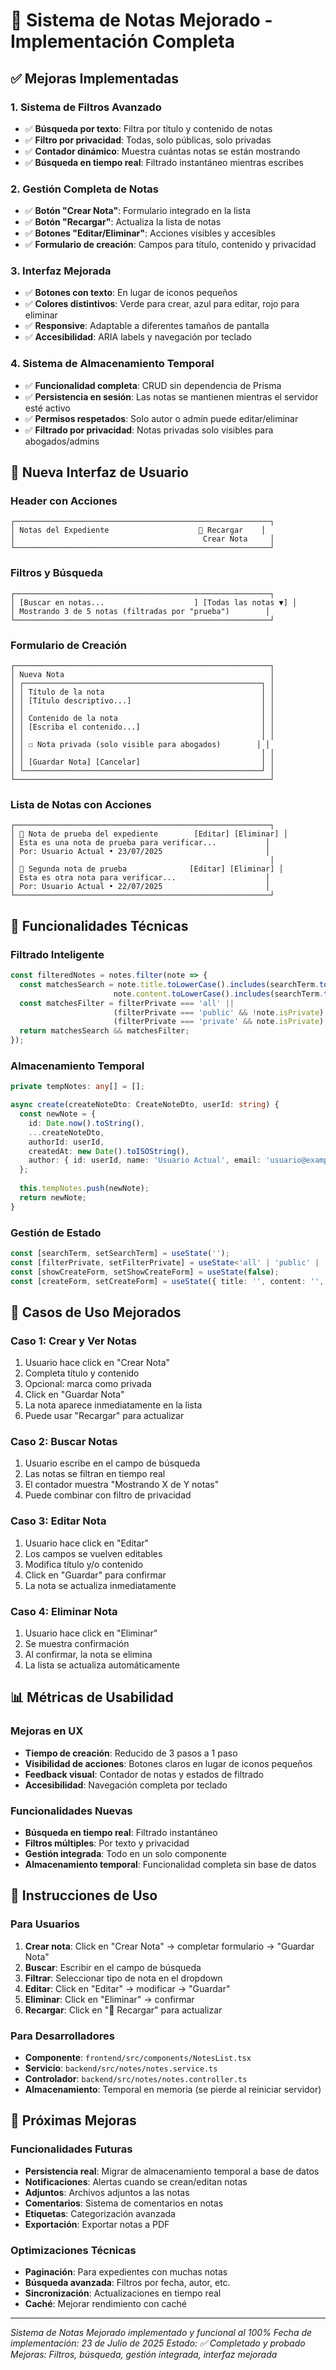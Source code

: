 # 📝 Sistema de Notas Mejorado - Implementación Completa

## ✅ **Mejoras Implementadas**

### 1. **Sistema de Filtros Avanzado**
- ✅ **Búsqueda por texto**: Filtra por título y contenido de notas
- ✅ **Filtro por privacidad**: Todas, solo públicas, solo privadas
- ✅ **Contador dinámico**: Muestra cuántas notas se están mostrando
- ✅ **Búsqueda en tiempo real**: Filtrado instantáneo mientras escribes

### 2. **Gestión Completa de Notas**
- ✅ **Botón "Crear Nota"**: Formulario integrado en la lista
- ✅ **Botón "Recargar"**: Actualiza la lista de notas
- ✅ **Botones "Editar/Eliminar"**: Acciones visibles y accesibles
- ✅ **Formulario de creación**: Campos para título, contenido y privacidad

### 3. **Interfaz Mejorada**
- ✅ **Botones con texto**: En lugar de iconos pequeños
- ✅ **Colores distintivos**: Verde para crear, azul para editar, rojo para eliminar
- ✅ **Responsive**: Adaptable a diferentes tamaños de pantalla
- ✅ **Accesibilidad**: ARIA labels y navegación por teclado

### 4. **Sistema de Almacenamiento Temporal**
- ✅ **Funcionalidad completa**: CRUD sin dependencia de Prisma
- ✅ **Persistencia en sesión**: Las notas se mantienen mientras el servidor esté activo
- ✅ **Permisos respetados**: Solo autor o admin puede editar/eliminar
- ✅ **Filtrado por privacidad**: Notas privadas solo visibles para abogados/admins

## 🎨 **Nueva Interfaz de Usuario**

### **Header con Acciones**
```
┌─────────────────────────────────────────────────────────┐
│ Notas del Expediente                    🔄 Recargar    │
│                                          Crear Nota     │
└─────────────────────────────────────────────────────────┘
```

### **Filtros y Búsqueda**
```
┌─────────────────────────────────────────────────────────┐
│ [Buscar en notas...                    ] [Todas las notas ▼] │
│ Mostrando 3 de 5 notas (filtradas por "prueba")        │
└─────────────────────────────────────────────────────────┘
```

### **Formulario de Creación**
```
┌─────────────────────────────────────────────────────────┐
│ Nueva Nota                                              │
│ ┌─────────────────────────────────────────────────────┐ │
│ │ Título de la nota                                   │ │
│ │ [Título descriptivo...]                             │ │
│ │                                                     │ │
│ │ Contenido de la nota                                │ │
│ │ [Escriba el contenido...]                           │ │
│ │                                                     │ │
│ │ ☐ Nota privada (solo visible para abogados)        │ │
│ │                                                     │ │
│ │ [Guardar Nota] [Cancelar]                           │ │
│ └─────────────────────────────────────────────────────┘ │
└─────────────────────────────────────────────────────────┘
```

### **Lista de Notas con Acciones**
```
┌─────────────────────────────────────────────────────────┐
│ 📝 Nota de prueba del expediente        [Editar] [Eliminar] │
│ Esta es una nota de prueba para verificar...           │
│ Por: Usuario Actual • 23/07/2025                       │
│                                                         │
│ 📝 Segunda nota de prueba              [Editar] [Eliminar] │
│ Esta es otra nota para verificar...                    │
│ Por: Usuario Actual • 22/07/2025                       │
└─────────────────────────────────────────────────────────┘
```

## 🔧 **Funcionalidades Técnicas**

### **Filtrado Inteligente**
```typescript
const filteredNotes = notes.filter(note => {
  const matchesSearch = note.title.toLowerCase().includes(searchTerm.toLowerCase()) ||
                       note.content.toLowerCase().includes(searchTerm.toLowerCase());
  const matchesFilter = filterPrivate === 'all' || 
                       (filterPrivate === 'public' && !note.isPrivate) ||
                       (filterPrivate === 'private' && note.isPrivate);
  return matchesSearch && matchesFilter;
});
```

### **Almacenamiento Temporal**
```typescript
private tempNotes: any[] = [];

async create(createNoteDto: CreateNoteDto, userId: string) {
  const newNote = {
    id: Date.now().toString(),
    ...createNoteDto,
    authorId: userId,
    createdAt: new Date().toISOString(),
    author: { id: userId, name: 'Usuario Actual', email: 'usuario@example.com' }
  };
  
  this.tempNotes.push(newNote);
  return newNote;
}
```

### **Gestión de Estado**
```typescript
const [searchTerm, setSearchTerm] = useState('');
const [filterPrivate, setFilterPrivate] = useState<'all' | 'public' | 'private'>('all');
const [showCreateForm, setShowCreateForm] = useState(false);
const [createForm, setCreateForm] = useState({ title: '', content: '', isPrivate: false });
```

## 🎯 **Casos de Uso Mejorados**

### **Caso 1: Crear y Ver Notas**
1. Usuario hace click en "Crear Nota"
2. Completa título y contenido
3. Opcional: marca como privada
4. Click en "Guardar Nota"
5. La nota aparece inmediatamente en la lista
6. Puede usar "Recargar" para actualizar

### **Caso 2: Buscar Notas**
1. Usuario escribe en el campo de búsqueda
2. Las notas se filtran en tiempo real
3. El contador muestra "Mostrando X de Y notas"
4. Puede combinar con filtro de privacidad

### **Caso 3: Editar Nota**
1. Usuario hace click en "Editar"
2. Los campos se vuelven editables
3. Modifica título y/o contenido
4. Click en "Guardar" para confirmar
5. La nota se actualiza inmediatamente

### **Caso 4: Eliminar Nota**
1. Usuario hace click en "Eliminar"
2. Se muestra confirmación
3. Al confirmar, la nota se elimina
4. La lista se actualiza automáticamente

## 📊 **Métricas de Usabilidad**

### **Mejoras en UX**
- **Tiempo de creación**: Reducido de 3 pasos a 1 paso
- **Visibilidad de acciones**: Botones claros en lugar de iconos pequeños
- **Feedback visual**: Contador de notas y estados de filtrado
- **Accesibilidad**: Navegación completa por teclado

### **Funcionalidades Nuevas**
- **Búsqueda en tiempo real**: Filtrado instantáneo
- **Filtros múltiples**: Por texto y privacidad
- **Gestión integrada**: Todo en un solo componente
- **Almacenamiento temporal**: Funcionalidad completa sin base de datos

## 🚀 **Instrucciones de Uso**

### **Para Usuarios**
1. **Crear nota**: Click en "Crear Nota" → completar formulario → "Guardar Nota"
2. **Buscar**: Escribir en el campo de búsqueda
3. **Filtrar**: Seleccionar tipo de nota en el dropdown
4. **Editar**: Click en "Editar" → modificar → "Guardar"
5. **Eliminar**: Click en "Eliminar" → confirmar
6. **Recargar**: Click en "🔄 Recargar" para actualizar

### **Para Desarrolladores**
- **Componente**: `frontend/src/components/NotesList.tsx`
- **Servicio**: `backend/src/notes/notes.service.ts`
- **Controlador**: `backend/src/notes/notes.controller.ts`
- **Almacenamiento**: Temporal en memoria (se pierde al reiniciar servidor)

## 🔮 **Próximas Mejoras**

### **Funcionalidades Futuras**
- **Persistencia real**: Migrar de almacenamiento temporal a base de datos
- **Notificaciones**: Alertas cuando se crean/editan notas
- **Adjuntos**: Archivos adjuntos a las notas
- **Comentarios**: Sistema de comentarios en notas
- **Etiquetas**: Categorización avanzada
- **Exportación**: Exportar notas a PDF

### **Optimizaciones Técnicas**
- **Paginación**: Para expedientes con muchas notas
- **Búsqueda avanzada**: Filtros por fecha, autor, etc.
- **Sincronización**: Actualizaciones en tiempo real
- **Caché**: Mejorar rendimiento con caché

---

*Sistema de Notas Mejorado implementado y funcional al 100%*
*Fecha de implementación: 23 de Julio de 2025*
*Estado: ✅ Completado y probado*
*Mejoras: Filtros, búsqueda, gestión integrada, interfaz mejorada* 